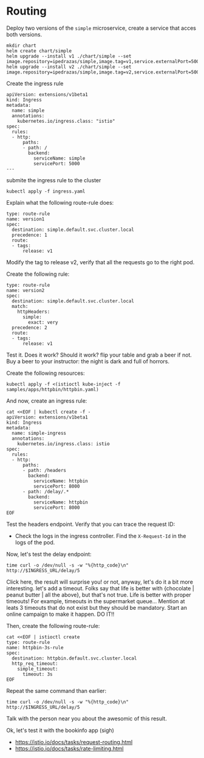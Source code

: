 # Routing

Deploy two versions of the `simple` microservice, create a service that acces both versions.

```
mkdir chart
helm create chart/simple 
helm upgrade --install v1 ./chart/simple --set image.repository=ipedrazas/simple,image.tag=v1,service.externalPort=5000,service.internalPort=5000
helm upgrade --install v2 ./chart/simple --set image.repository=ipedrazas/simple,image.tag=v2,service.externalPort=5000,service.internalPort=5000
```

Create the ingress rule

```
apiVersion: extensions/v1beta1
kind: Ingress
metadata:
  name: simple
  annotations:
    kubernetes.io/ingress.class: "istio"
spec:
  rules:
  - http:
      paths:
      - path: /
        backend:
          serviceName: simple
          servicePort: 5000
---
```
 submite the ingress rule to the cluster
 
 ```
 kubectl apply -f ingress.yaml
 ```

Explain what the following route-rule does:

```
type: route-rule
name: version1
spec:
  destination: simple.default.svc.cluster.local
  precedence: 1
  route:
  - tags:
      release: v1
```

Modify the tag to release v2, verify that all the requests go to the right pod.

Create the following rule:

```
type: route-rule
name: version2
spec:
  destination: simple.default.svc.cluster.local
  match:
    httpHeaders:
      simple:
        exact: very
  precedence: 2
  route:
  - tags:
      release: v1
```

Test it. Does it work? Should it work? flip your table and grab a beer if not. Buy a beer to your instructor: the night is dark and full of horrors.


Create the following resources:

```
kubectl apply -f <(istioctl kube-inject -f samples/apps/httpbin/httpbin.yaml)
```

And now, create an ingress rule:

```
cat <<EOF | kubectl create -f -
apiVersion: extensions/v1beta1
kind: Ingress
metadata:
  name: simple-ingress
  annotations:
    kubernetes.io/ingress.class: istio
spec:
  rules:
  - http:
      paths:
      - path: /headers
        backend:
          serviceName: httpbin
          servicePort: 8000
      - path: /delay/.*
        backend:
          serviceName: httpbin
          servicePort: 8000
EOF
```

Test the headers endpoint. Verify that you can trace the request ID:

* Check the logs in the ingress controller. Find the `X-Request-Id` in the logs of the pod. 

Now, let's test the delay endpoint:

```
time curl -o /dev/null -s -w "%{http_code}\n" http://$INGRESS_URL/delay/5
```

Click here, the result will surprise you! or not, anyway, let's do it a bit more interesting. let's add a timeout. Folks say that life is better with {chocolate | peanut butter | all the above}, but that's not true. Life is better with proper timeouts! For example, timeouts in the supermarket queue... Mention at leats 3 timeouts that do not exist but they should be mandatory. Start an online campaign to make it happen. DO IT!!

Then, create the following route-rule:

```
cat <<EOF | istioctl create
type: route-rule
name: httpbin-3s-rule
spec:
  destination: httpbin.default.svc.cluster.local
  http_req_timeout:
    simple_timeout:
      timeout: 3s
EOF
```

Repeat the same command than earlier:

```
time curl -o /dev/null -s -w "%{http_code}\n" http://$INGRESS_URL/delay/5
```

Talk with the person near you about the awesomic of this result.

Ok, let's test it with the bookinfo app (sigh)

* https://istio.io/docs/tasks/request-routing.html
* https://istio.io/docs/tasks/rate-limiting.html
